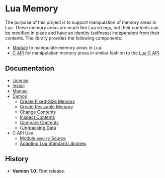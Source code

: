 Lua Memory
==========

The purpose of this project is to support manipulation of memory areas in Lua.
These memory areas are much like Lua strings, but their contents can be modified in place and have an identity (selfness) independent from their contents.
The library provides the following components:

- [Module](doc/manual.md#lua-module) to manipulate memory areas in Lua.
- [C API](doc/manual.md#c-library) for manipulation memory areas in similar fashion to the [Lua C API](http://www.lua.org/manual/5.4/manual.html#4).

Documentation
-------------

- [License](LICENSE)
- [Install](doc/install.md)
- [Manual](doc/manual.md)
- [Demos](demo/)
  - [Create Fixed-Size Memory](demo/fixed.lua)
  - [Create Resizable Memory](demo/resizable.lua)
  - [Change Contents](demo/fill.lua)
  - [Inspect Contents](demo/inspect.lua)
  - [Compare Contents](demo/compare.lua)
  - [(Un)packing Data](demo/packing.lua)
- C API Use
  - [Module `memory` Source](src/lmemlib.c)
  - [Adapting Lua Standard Libraries](https://github.com/renatomaia/lua/commit/fdca74d8222b9c427ed70f232c8249f9b0999ba0)

History
-------

- **Version 1.0**: First release.

